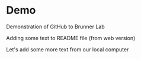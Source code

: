 # Demo
Demonstration of GitHub to Brunner Lab

Adding some text to README file (from web version)

Let's add some more text from our local computer
